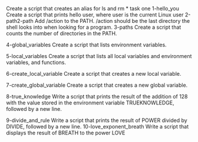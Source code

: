 Create a script that creates an alias for ls and rm * task one 
1-hello_you
Create a script that prints hello user, where user is the current Linux user
 2-path2-path
 Add /action to the PATH. /action should be the last directory the shell looks into when looking for a program.
3-paths
 Create a script that counts the number of directories in the PATH.

4-global_variables
Create a script that lists environment variables.

5-local_variables
Create a script that lists all local variables and environment variables, and functions.

6-create_local_variable
Create a script that creates a new local variable.

7-create_global_variable
Create a script that creates a new global variable.

8-true_knowledge
Write a script that prints the result of the addition of 128 with the value stored in the environment variable TRUEKNOWLEDGE, followed by a new line.

9-divide_and_rule
Write a script that prints the result of POWER divided by DIVIDE, followed by a new line.
10-love_exponent_breath
Write a script that displays the result of BREATH to the power LOVE
